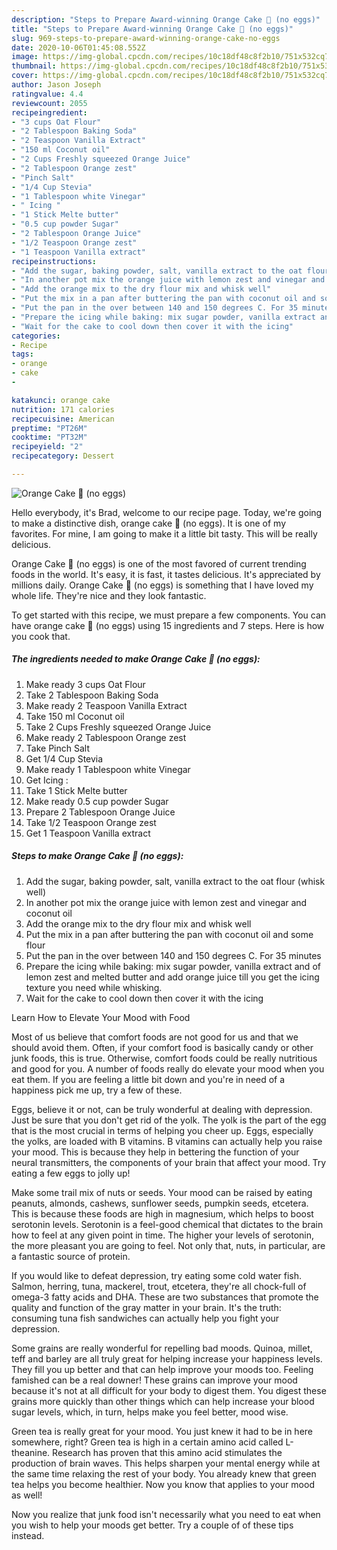 ```yaml
---
description: "Steps to Prepare Award-winning Orange Cake 🍊 (no eggs)"
title: "Steps to Prepare Award-winning Orange Cake 🍊 (no eggs)"
slug: 969-steps-to-prepare-award-winning-orange-cake-no-eggs
date: 2020-10-06T01:45:08.552Z
image: https://img-global.cpcdn.com/recipes/10c18df48c8f2b10/751x532cq70/orange-cake-🍊-no-eggs-recipe-main-photo.jpg
thumbnail: https://img-global.cpcdn.com/recipes/10c18df48c8f2b10/751x532cq70/orange-cake-🍊-no-eggs-recipe-main-photo.jpg
cover: https://img-global.cpcdn.com/recipes/10c18df48c8f2b10/751x532cq70/orange-cake-🍊-no-eggs-recipe-main-photo.jpg
author: Jason Joseph
ratingvalue: 4.4
reviewcount: 2055
recipeingredient:
- "3 cups Oat Flour"
- "2 Tablespoon Baking Soda"
- "2 Teaspoon Vanilla Extract"
- "150 ml Coconut oil"
- "2 Cups Freshly squeezed Orange Juice"
- "2 Tablespoon Orange zest"
- "Pinch Salt"
- "1/4 Cup Stevia"
- "1 Tablespoon white Vinegar"
- " Icing "
- "1 Stick Melte butter"
- "0.5 cup powder Sugar"
- "2 Tablespoon Orange Juice"
- "1/2 Teaspoon Orange zest"
- "1 Teaspoon Vanilla extract"
recipeinstructions:
- "Add the sugar, baking powder, salt, vanilla extract to the oat flour (whisk well)"
- "In another pot mix the orange juice with lemon zest and vinegar and coconut oil"
- "Add the orange mix to the dry flour mix and whisk well"
- "Put the mix in a pan after buttering the pan with coconut oil and some flour"
- "Put the pan in the over between 140 and 150 degrees C. For 35 minutes"
- "Prepare the icing while baking: mix sugar powder, vanilla extract and of lemon zest and melted butter and add orange juice till you get the icing texture you need while whisking."
- "Wait for the cake to cool down then cover it with the icing"
categories:
- Recipe
tags:
- orange
- cake
- 

katakunci: orange cake  
nutrition: 171 calories
recipecuisine: American
preptime: "PT26M"
cooktime: "PT32M"
recipeyield: "2"
recipecategory: Dessert

---
```



![Orange Cake 🍊 (no eggs)](https://img-global.cpcdn.com/recipes/10c18df48c8f2b10/751x532cq70/orange-cake-🍊-no-eggs-recipe-main-photo.jpg)

Hello everybody, it's Brad, welcome to our recipe page. Today, we're going to make a distinctive dish, orange cake 🍊 (no eggs). It is one of my favorites. For mine, I am going to make it a little bit tasty. This will be really delicious.



Orange Cake 🍊 (no eggs) is one of the most favored of current trending foods in the world. It's easy, it is fast, it tastes delicious. It's appreciated by millions daily. Orange Cake 🍊 (no eggs) is something that I have loved my whole life. They're nice and they look fantastic.


To get started with this recipe, we must prepare a few components. You can have orange cake 🍊 (no eggs) using 15 ingredients and 7 steps. Here is how you cook that.

<!--inarticleads1-->

##### The ingredients needed to make Orange Cake 🍊 (no eggs):

1. Make ready 3 cups Oat Flour
1. Take 2 Tablespoon Baking Soda
1. Make ready 2 Teaspoon Vanilla Extract
1. Take 150 ml Coconut oil
1. Take 2 Cups Freshly squeezed Orange Juice
1. Make ready 2 Tablespoon Orange zest
1. Take Pinch Salt
1. Get 1/4 Cup Stevia
1. Make ready 1 Tablespoon white Vinegar
1. Get  Icing :
1. Take 1 Stick Melte butter
1. Make ready 0.5 cup powder Sugar
1. Prepare 2 Tablespoon Orange Juice
1. Take 1/2 Teaspoon Orange zest
1. Get 1 Teaspoon Vanilla extract




<!--inarticleads2-->

##### Steps to make Orange Cake 🍊 (no eggs):

1. Add the sugar, baking powder, salt, vanilla extract to the oat flour (whisk well)
1. In another pot mix the orange juice with lemon zest and vinegar and coconut oil
1. Add the orange mix to the dry flour mix and whisk well
1. Put the mix in a pan after buttering the pan with coconut oil and some flour
1. Put the pan in the over between 140 and 150 degrees C. For 35 minutes
1. Prepare the icing while baking: mix sugar powder, vanilla extract and of lemon zest and melted butter and add orange juice till you get the icing texture you need while whisking.
1. Wait for the cake to cool down then cover it with the icing




Learn How to Elevate Your Mood with Food


Most of us believe that comfort foods are not good for us and that we should avoid them. Often, if your comfort food is basically candy or other junk foods, this is true. Otherwise, comfort foods could be really nutritious and good for you. A number of foods really do elevate your mood when you eat them. If you are feeling a little bit down and you're in need of a happiness pick me up, try a few of these.

Eggs, believe it or not, can be truly wonderful at dealing with depression. Just be sure that you don't get rid of the yolk. The yolk is the part of the egg that is the most crucial in terms of helping you cheer up. Eggs, especially the yolks, are loaded with B vitamins. B vitamins can actually help you raise your mood. This is because they help in bettering the function of your neural transmitters, the components of your brain that affect your mood. Try eating a few eggs to jolly up!

Make some trail mix of nuts or seeds. Your mood can be raised by eating peanuts, almonds, cashews, sunflower seeds, pumpkin seeds, etcetera. This is because these foods are high in magnesium, which helps to boost serotonin levels. Serotonin is a feel-good chemical that dictates to the brain how to feel at any given point in time. The higher your levels of serotonin, the more pleasant you are going to feel. Not only that, nuts, in particular, are a fantastic source of protein.

If you would like to defeat depression, try eating some cold water fish. Salmon, herring, tuna, mackerel, trout, etcetera, they're all chock-full of omega-3 fatty acids and DHA. These are two substances that promote the quality and function of the gray matter in your brain. It's the truth: consuming tuna fish sandwiches can actually help you fight your depression. 

Some grains are really wonderful for repelling bad moods. Quinoa, millet, teff and barley are all truly great for helping increase your happiness levels. They fill you up better and that can help improve your moods too. Feeling famished can be a real downer! These grains can improve your mood because it's not at all difficult for your body to digest them. You digest these grains more quickly than other things which can help increase your blood sugar levels, which, in turn, helps make you feel better, mood wise.

Green tea is really great for your mood. You just knew it had to be in here somewhere, right? Green tea is high in a certain amino acid called L-theanine. Research has proven that this amino acid stimulates the production of brain waves. This helps sharpen your mental energy while at the same time relaxing the rest of your body. You already knew that green tea helps you become healthier. Now you know that applies to your mood as well!

Now you realize that junk food isn't necessarily what you need to eat when you wish to help your moods get better. Try  a  couple of  of  these  tips  instead.

